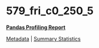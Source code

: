 # 579_fri_c0_250_5

[**Pandas Profiling Report**](https://epistasislab.github.io/penn-ml-benchmarks/profile/579_fri_c0_250_5.html)

[Metadata](metadata.yaml) | [Summary Statistics](summary_stats.tsv)
